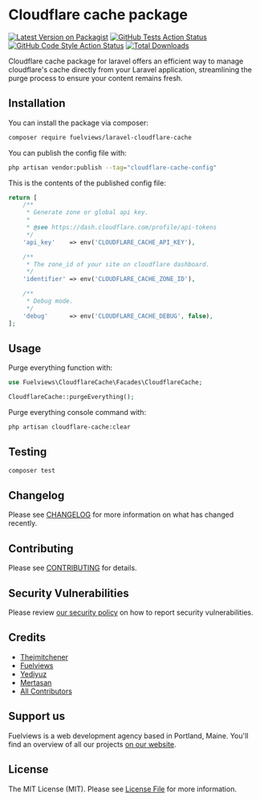# Cloudflare cache package

[![Latest Version on Packagist](https://img.shields.io/packagist/v/fuelviews/laravel-cloudflare-cache.svg?style=flat-square)](https://packagist.org/packages/fuelviews/laravel-cloudflare-cache)
[![GitHub Tests Action Status](https://img.shields.io/github/actions/workflow/status/fuelviews/laravel-cloudflare-cache/run-tests.yml?branch=main&label=tests&style=flat-square)](https://github.com/fuelviews/laravel-cloudflare-cache/actions?query=workflow%3Arun-tests+branch%3Amain)
[![GitHub Code Style Action Status](https://img.shields.io/github/actions/workflow/status/fuelviews/laravel-cloudflare-cache/fix-php-code-style-issues.yml?branch=main&label=code%20style&style=flat-square)](https://github.com/fuelviews/laravel-cloudflare-cache/actions?query=workflow%3A"Fix+PHP+code+style+issues"+branch%3Amain)
[![Total Downloads](https://img.shields.io/packagist/dt/fuelviews/laravel-cloudflare-cache.svg?style=flat-square)](https://packagist.org/packages/fuelviews/laravel-cloudflare-cache)

Cloudflare cache package for laravel offers an efficient way to manage cloudflare's cache directly from your Laravel application, streamlining the purge process to ensure your content remains fresh.

## Installation

You can install the package via composer:

```bash
composer require fuelviews/laravel-cloudflare-cache
```

You can publish the config file with:

```bash
php artisan vendor:publish --tag="cloudflare-cache-config"
```

This is the contents of the published config file:

```php
return [
    /**
     * Generate zone or global api key.
     *
     * @see https://dash.cloudflare.com/profile/api-tokens
     */
    'api_key'    => env('CLOUDFLARE_CACHE_API_KEY'),

    /**
     * The zone_id of your site on cloudflare dashboard.
     */
    'identifier' => env('CLOUDFLARE_CACHE_ZONE_ID'),

    /**
     * Debug mode.
     */
    'debug'      => env('CLOUDFLARE_CACHE_DEBUG', false),
];

```

## Usage

Purge everything function with:

```php
use Fuelviews\CloudflareCache\Facades\CloudflareCache;

CloudflareCache::purgeEverything();
```

Purge everything console command with:

```bash
php artisan cloudflare-cache:clear
```

## Testing

```bash
composer test
```

## Changelog

Please see [CHANGELOG](CHANGELOG.md) for more information on what has changed recently.

## Contributing

Please see [CONTRIBUTING](CONTRIBUTING.md) for details.

## Security Vulnerabilities

Please review [our security policy](../../security/policy) on how to report security vulnerabilities.

## Credits

- [Thejmitchener](https://github.com/thejmitchener)
- [Fuelviews](https://github.com/fuelviews)
- [Yediyuz](https://github.com/yediyuz)
- [Mertasan](https://github.com/mertasan)
- [All Contributors](../../contributors)

## Support us

Fuelviews is a web development agency based in Portland, Maine. You'll find an overview of all our projects [on our website](https://fuelviews.com).

## License

The MIT License (MIT). Please see [License File](LICENSE.md) for more information.
